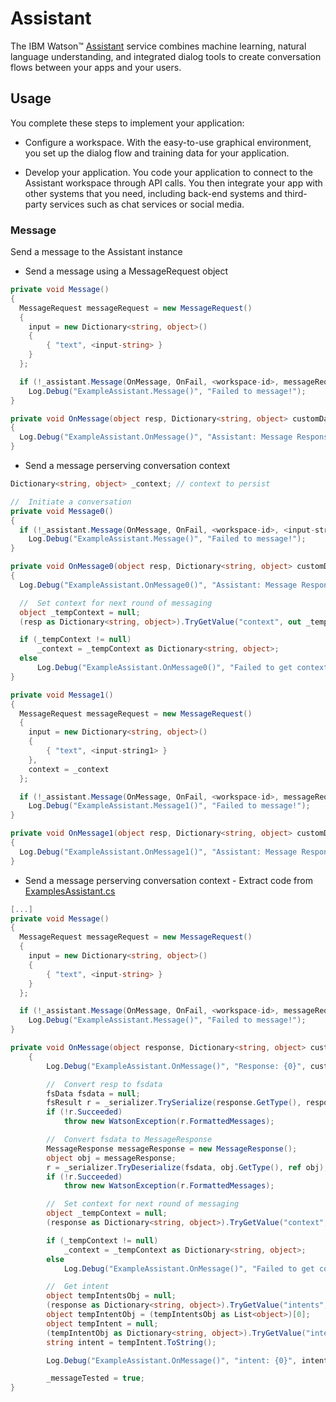 # Assistant

The IBM Watson™ [Assistant][assistant] service combines machine learning, natural language understanding, and integrated dialog tools to create conversation flows between your apps and your users.

## Usage
You complete these steps to implement your application:

* Configure a workspace. With the easy-to-use graphical environment, you set up the dialog flow and training data for your application.

* Develop your application. You code your application to connect to the Assistant workspace through API calls. You then integrate your app with other systems that you need, including back-end systems and third-party services such as chat services or social media.

### Message
Send a message to the Assistant instance

- Send a message using a MessageRequest object
```cs
private void Message()
{
  MessageRequest messageRequest = new MessageRequest()
  {
    input = new Dictionary<string, object>()
    {
        { "text", <input-string> }
    }
  };

  if (!_assistant.Message(OnMessage, OnFail, <workspace-id>, messageRequest))
    Log.Debug("ExampleAssistant.Message()", "Failed to message!");
}

private void OnMessage(object resp, Dictionary<string, object> customData)
{
  Log.Debug("ExampleAssistant.OnMessage()", "Assistant: Message Response: {0}", customData["json"].ToString());
}
```


- Send a message perserving conversation context
```cs
Dictionary<string, object> _context; // context to persist

//  Initiate a conversation
private void Message0()
{
  if (!_assistant.Message(OnMessage, OnFail, <workspace-id>, <input-string0>))
    Log.Debug("ExampleAssistant.Message()", "Failed to message!");
}

private void OnMessage0(object resp, Dictionary<string, object> customData)
{
  Log.Debug("ExampleAssistant.OnMessage0()", "Assistant: Message Response: {0}", customData["json"].ToString());

  //  Set context for next round of messaging
  object _tempContext = null;
  (resp as Dictionary<string, object>).TryGetValue("context", out _tempContext);

  if (_tempContext != null)
      _context = _tempContext as Dictionary<string, object>;
  else
      Log.Debug("ExampleAssistant.OnMessage0()", "Failed to get context");
}

private void Message1()
{
  MessageRequest messageRequest = new MessageRequest()
  {
    input = new Dictionary<string, object>()
    {
        { "text", <input-string1> }
    },
    context = _context
  };

  if (!_assistant.Message(OnMessage, OnFail, <workspace-id>, messageRequest))
    Log.Debug("ExampleAssistant.Message1()", "Failed to message!");
}

private void OnMessage1(object resp, Dictionary<string, object> customData)
{
  Log.Debug("ExampleAssistant.OnMessage1()", "Assistant: Message Response: {0}", customData["json"].ToString());
}
```


- Send a message perserving conversation context - Extract code from [ExamplesAssistant.cs](https://github.com/watson-developer-cloud/unity-sdk/blob/develop/Examples/ServiceExamples/Scripts/ExampleAssistant.cs)
```cs
[...]
private void Message()
{
  MessageRequest messageRequest = new MessageRequest()
  {
    input = new Dictionary<string, object>()
    {
        { "text", <input-string> }
    }
  };

  if (!_assistant.Message(OnMessage, OnFail, <workspace-id>, messageRequest))
    Log.Debug("ExampleAssistant.Message()", "Failed to message!");
}

private void OnMessage(object response, Dictionary<string, object> customData)
    {
        Log.Debug("ExampleAssistant.OnMessage()", "Response: {0}", customData["json"].ToString());

        //  Convert resp to fsdata
        fsData fsdata = null;
        fsResult r = _serializer.TrySerialize(response.GetType(), response, out fsdata);
        if (!r.Succeeded)
            throw new WatsonException(r.FormattedMessages);

        //  Convert fsdata to MessageResponse
        MessageResponse messageResponse = new MessageResponse();
        object obj = messageResponse;
        r = _serializer.TryDeserialize(fsdata, obj.GetType(), ref obj);
        if (!r.Succeeded)
            throw new WatsonException(r.FormattedMessages);

        //  Set context for next round of messaging
        object _tempContext = null;
        (response as Dictionary<string, object>).TryGetValue("context", out _tempContext);

        if (_tempContext != null)
            _context = _tempContext as Dictionary<string, object>;
        else
            Log.Debug("ExampleAssistant.OnMessage()", "Failed to get context");

        //  Get intent
        object tempIntentsObj = null;
        (response as Dictionary<string, object>).TryGetValue("intents", out tempIntentsObj);
        object tempIntentObj = (tempIntentsObj as List<object>)[0];
        object tempIntent = null;
        (tempIntentObj as Dictionary<string, object>).TryGetValue("intent", out tempIntent);
        string intent = tempIntent.ToString();

        Log.Debug("ExampleAssistant.OnMessage()", "intent: {0}", intent);

        _messageTested = true;
}

```

[assistant]: https://console.bluemix.net/docs/services/assistant/index.html
